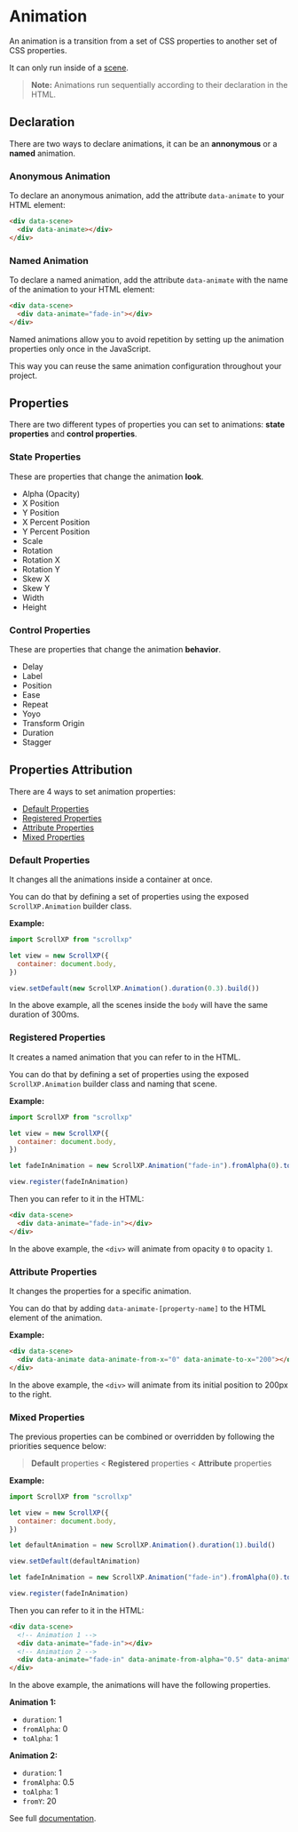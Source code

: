 # Animation

An animation is a transition from a set of CSS properties to another set of CSS properties.

It can only run inside of a [scene](../scene/README.md).

> **Note:** Animations run sequentially according to their declaration in the HTML.

## Declaration

There are two ways to declare animations, it can be an **annonymous** or a **named** animation.

### Anonymous Animation

To declare an anonymous animation, add the attribute `data-animate` to your HTML element:

```html
<div data-scene>
  <div data-animate></div>
</div>
```

### Named Animation

To declare a named animation, add the attribute `data-animate` with the name of the animation to your HTML element:

```html
<div data-scene>
  <div data-animate="fade-in"></div>
</div>
```

Named animations allow you to avoid repetition by setting up the animation properties only once in the JavaScript.

This way you can reuse the same animation configuration throughout your project.

## Properties

There are two different types of properties you can set to animations: **state properties** and **control properties**.

### State Properties

These are properties that change the animation **look**.

- Alpha (Opacity)
- X Position
- Y Position
- X Percent Position
- Y Percent Position
- Scale
- Rotation
- Rotation X
- Rotation Y
- Skew X
- Skew Y
- Width
- Height

### Control Properties

These are properties that change the animation **behavior**.

- Delay
- Label
- Position
- Ease
- Repeat
- Yoyo
- Transform Origin
- Duration
- Stagger

## Properties Attribution

There are 4 ways to set animation properties:

- [Default Properties](#default-properties)
- [Registered Properties](#registered-properties)
- [Attribute Properties](#attribute-properties)
- [Mixed Properties](#mixed-properties)

### Default Properties

It changes all the animations inside a container at once.

You can do that by defining a set of properties using the exposed `ScrollXP.Animation` builder class.

**Example:**

```js
import ScrollXP from "scrollxp"

let view = new ScrollXP({
  container: document.body,
})

view.setDefault(new ScrollXP.Animation().duration(0.3).build())
```

In the above example, all the scenes inside the `body` will have the same duration of 300ms.

### Registered Properties

It creates a named animation that you can refer to in the HTML.

You can do that by defining a set of properties using the exposed `ScrollXP.Animation` builder class and naming that scene.

**Example:**

```js
import ScrollXP from "scrollxp"

let view = new ScrollXP({
  container: document.body,
})

let fadeInAnimation = new ScrollXP.Animation("fade-in").fromAlpha(0).toAlpha(1).build()

view.register(fadeInAnimation)
```

Then you can refer to it in the HTML:

```html
<div data-scene>
  <div data-animate="fade-in"></div>
</div>
```

In the above example, the `<div>` will animate from opacity `0` to opacity `1`.

### Attribute Properties

It changes the properties for a specific animation.

You can do that by adding `data-animate-[property-name]` to the HTML element of the animation.

**Example:**

```html
<div data-scene>
  <div data-animate data-animate-from-x="0" data-animate-to-x="200"></div>
</div>
```

In the above example, the `<div>` will animate from its initial position to 200px to the right.

### Mixed Properties

The previous properties can be combined or overridden by following the priorities sequence below:

> **Default** properties < **Registered** properties < **Attribute** properties

**Example:**

```js
import ScrollXP from "scrollxp"

let view = new ScrollXP({
  container: document.body,
})

let defaultAnimation = new ScrollXP.Animation().duration(1).build()

view.setDefault(defaultAnimation)

let fadeInAnimation = new ScrollXP.Animation("fade-in").fromAlpha(0).toAlpha(1).build()

view.register(fadeInAnimation)
```

Then you can refer to it in the HTML:

```html
<div data-scene>
  <!-- Animation 1 -->
  <div data-animate="fade-in"></div>
  <!-- Animation 2 -->
  <div data-animate="fade-in" data-animate-from-alpha="0.5" data-animate-from-y="20"></div>
</div>
```

In the above example, the animations will have the following properties.

**Animation 1:**

- `duration`: 1
- `fromAlpha`: 0
- `toAlpha`: 1

**Animation 2:**

- `duration`: 1
- `fromAlpha`: 0.5
- `toAlpha`: 1
- `fromY`: 20

See full [documentation](animation-properties.md).
